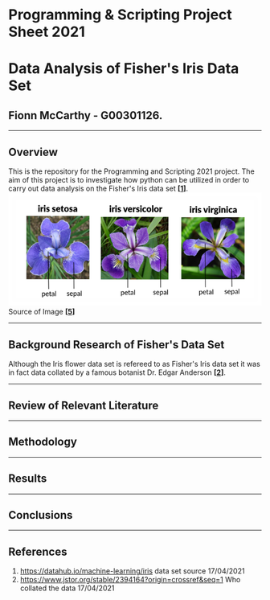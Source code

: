 # Programming & Scripting Project Sheet 2021 
# Data Analysis of Fisher's Iris Data Set

## Fionn McCarthy - G00301126.
---
## Overview ##

This is the repository for the Programming and Scripting 2021 project. The aim of this project is to investigate how python can be utilized in order to carry out data analysis on the Fisher's Iris data set **[[1](https://datahub.io/machine-learning/iris)]**. 
![xplotoutput](iris_flowers.png) Source of Image **[[5](https://medium.com/@Nivitus./iris-flower-classification-machine-learning-d4e337140fa4)]**

---
## Background Research of Fisher's Data Set ##
Although the Iris flower data set is refereed to as Fisher's Iris data set it was in fact data collated by a famous botanist Dr. Edgar Anderson **[[2](https://www.jstor.org/stable/2394164?origin=crossref&seq=1)]**. 



---
## Review of Relevant Literature ##
---
## Methodology ##
---
## Results ##
---
## Conclusions ##
---
## References ##
1. https://datahub.io/machine-learning/iris data set source 17/04/2021
2. https://www.jstor.org/stable/2394164?origin=crossref&seq=1 Who collated the data 17/04/2021